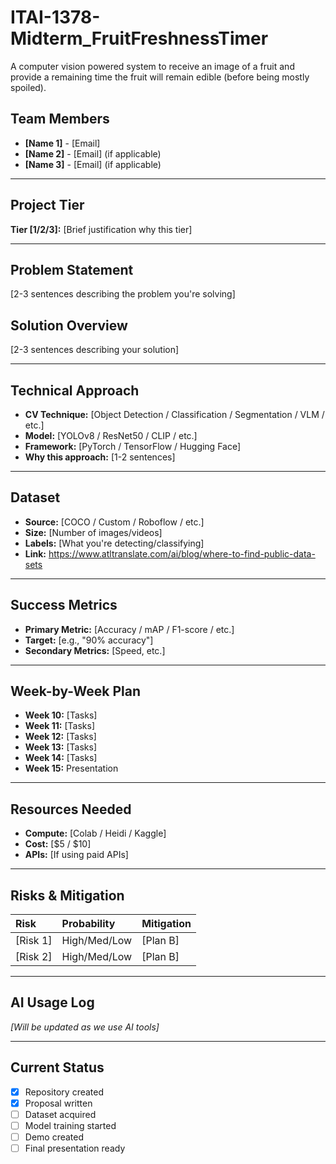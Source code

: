 # ITAI-1378-Midterm_FruitFreshnessTimer

A computer vision powered system to receive an image of a fruit and provide a remaining time the fruit will remain edible (before being mostly spoiled).

## Team Members
* **[Name 1]** - [Email]
* **[Name 2]** - [Email] (if applicable)
* **[Name 3]** - [Email] (if applicable)

---

## Project Tier

**Tier [1/2/3]:** [Brief justification why this tier]

---

## Problem Statement

[2-3 sentences describing the problem you're solving]

## Solution Overview

[2-3 sentences describing your solution]

---

## Technical Approach

* **CV Technique:** [Object Detection / Classification / Segmentation / VLM / etc.]
* **Model:** [YOLOv8 / ResNet50 / CLIP / etc.]
* **Framework:** [PyTorch / TensorFlow / Hugging Face]
* **Why this approach:** [1-2 sentences]

---

## Dataset

* **Source:** [COCO / Custom / Roboflow / etc.]
* **Size:** [Number of images/videos]
* **Labels:** [What you're detecting/classifying]
* **Link:** https://www.atltranslate.com/ai/blog/where-to-find-public-data-sets

---

## Success Metrics

* **Primary Metric:** [Accuracy / mAP / F1-score / etc.]
* **Target:** [e.g., "90% accuracy"]
* **Secondary Metrics:** [Speed, etc.]

---

## Week-by-Week Plan

* **Week 10:** [Tasks]
* **Week 11:** [Tasks]
* **Week 12:** [Tasks]
* **Week 13:** [Tasks]
* **Week 14:** [Tasks]
* **Week 15:** Presentation

---

## Resources Needed

* **Compute:** [Colab / Heidi / Kaggle]
* **Cost:** [$5 / $10]
* **APIs:** [If using paid APIs]

---

## Risks & Mitigation

| Risk | Probability | Mitigation |
| :--- | :--- | :--- |
| [Risk 1] | High/Med/Low | [Plan B] |
| [Risk 2] | High/Med/Low | [Plan B] |

---

## AI Usage Log

_[Will be updated as we use AI tools]_

---

## Current Status

- [x] Repository created
- [x] Proposal written
- [ ] Dataset acquired
- [ ] Model training started
- [ ] Demo created
- [ ] Final presentation ready
